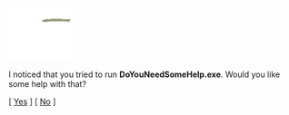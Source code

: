 ![](https://github.com/antigravities/DoYouNeedSomeHelp/raw/master/DoYouNeedSomeHelp/clippy.gif)

I noticed that you tried to run **DoYouNeedSomeHelp.exe**. Would you like some help with that?

[ [Yes](https://github.com/antigravities/DoYouNeedSomeHelp/releases) ] [ [No](https://google.com/) ]
